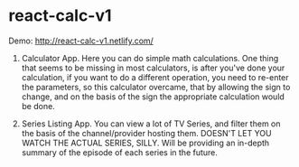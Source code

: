 # react-calc-v1

Demo: http://react-calc-v1.netlify.com/

1. Calculator App.
    Here you can do simple math calculations.
    One thing that seems to be missing in most calculators,
    is after you've done your calculation, if you want to do 
    a different operation, you need to re-enter the parameters,
    so this calculator overcame, that by allowing the sign to
    change, and on the basis of the sign the appropriate 
    calculation would be done.
    
2. Series Listing App.
    You can view a lot of TV Series, and filter them on the basis
    of the channel/provider hosting them. 
    DOESN'T LET YOU WATCH THE ACTUAL SERIES, SILLY.
    Will be providing an in-depth summary of the episode of each
    series in the future.
